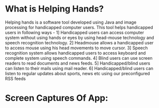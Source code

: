# What is Helping Hands?
Helping hands is a software tool developed using Java and image processing for handicapped computer users. This tool helps handicapped users in following ways -
1] Handicapped users can access computer system without using hands or eyes by using head-mouse technology and speech recognition technology.
2] Headmouse allows a handicapped user to access mouse using his head movements to move cursor.
3] Speech recognition system allows handicapped users to access keyboard and complete system using speech commands.
4] Blind users can use screen readers to read documents and news feeds.
5] Handicapped/blind users can listen to their mails using mail reader.
6] Handicapped/blind users can listen to regular updates about sports, news etc using our preconfigured RSS feeds

# Screen Captures Of App:

